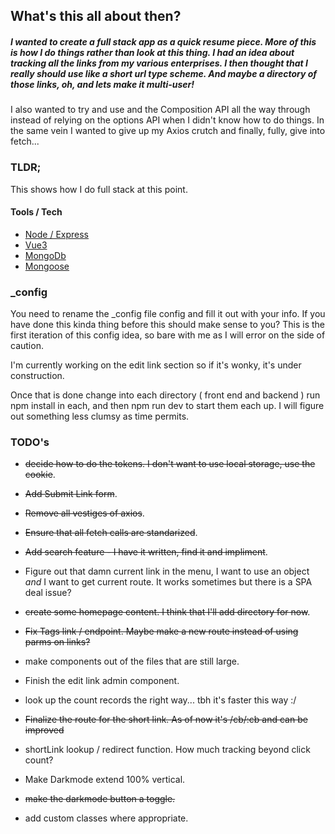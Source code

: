 ## What's this all about then?

##### I wanted to create a full stack app as a quick resume piece. More of this is how I do things rather than _look at this thing_. I had an idea about tracking all the links from my various enterprises. I then thought that I really should use like a short url type scheme. And maybe a directory of those links, oh, and lets make it multi-user!

I also wanted to try and use <script setup> </script> and the Composition API all the way through instead of relying on the options API when I didn't know how to do things. In the same vein I wanted to give up my Axios crutch and finally, fully, give into fetch...

### TLDR;

This shows how I do full stack at this point.

#### Tools / Tech

- [Node / Express](https://expressjs.com/)
- [Vue3](https://vuejs.org/)
- [MongoDb](https://www.mongodb.com/)
- [Mongoose](https://mongoosejs.com/)

### _config

You need to rename the _config file config and fill it out with your info.  If you have done this kinda thing before this should make sense to you? This is the first iteration of this config idea, so bare with me as I will error on the side of caution.

I'm currently working on the edit link section so if it's wonky, it's under construction.

Once that is done change into each directory ( front end and backend ) run npm install in each, and then npm run dev to start them each up.  I will figure out something less clumsy as time permits.

### TODO's

- ~~decide how to do the tokens.  I don't want to use local storage, use the cookie~~.

- ~~Add Submit Link form~~.
- ~~Remove all vestiges of axios~~.

- ~~Ensure that all fetch calls are standarized~~.

- ~~Add search feature - I have it written, find it and impliment~~.

- Figure out that damn current link in the menu, I want to use an object _and_ I want to get current route. It works sometimes but there is a SPA deal issue?

- ~~create some homepage content. I think that I'll add directory for now~~.

- ~~Fix Tags link / endpoint. Maybe make a new route instead of using parms on links?~~

- make components out of the files that are still large.

- Finish the edit link admin component.

- look up the count records the right way...  tbh it's faster this way :/

- ~~Finalize the route for the short link. As of now it's /cb/:cb and can be improved~~

- shortLink lookup / redirect function. How much tracking beyond click count?

- Make Darkmode extend 100% vertical.

- ~~make the darkmode button a toggle.~~

- add custom classes where appropriate.